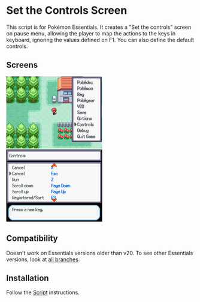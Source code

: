 # Set the Controls Screen
This script is for Pokémon Essentials. It creates a "Set the controls" screen on pause menu, allowing the player to map the actions to the keys in keyboard, ignoring the values defined on F1. You can also define the default controls.

## Screens
![](Screens/gif.gif)
![](Screens/screen.png)

## Compatibility
Doesn't work on Essentials versions older than v20. To see other Essentials versions, look at [all branches](../../branches/all).

## Installation
Follow the [Script](/Script.rb) instructions.